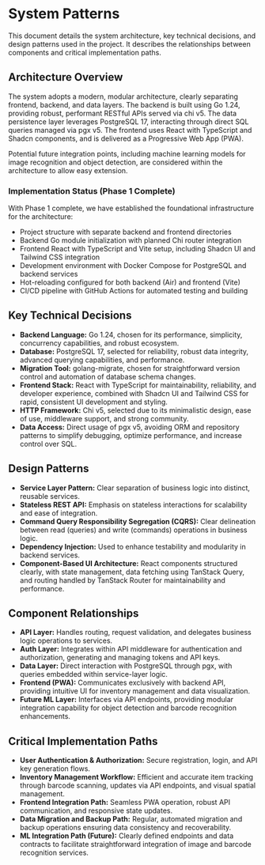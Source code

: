 # System Patterns

This document details the system architecture, key technical decisions, and design patterns used in the project. It describes the relationships between components and critical implementation paths.

## Architecture Overview

The system adopts a modern, modular architecture, clearly separating frontend, backend, and data layers. The backend is built using Go 1.24, providing robust, performant RESTful APIs served via chi v5. The data persistence layer leverages PostgreSQL 17, interacting through direct SQL queries managed via pgx v5. The frontend uses React with TypeScript and Shadcn components, and is delivered as a Progressive Web App (PWA).

Potential future integration points, including machine learning models for image recognition and object detection, are considered within the architecture to allow easy extension.

### Implementation Status (Phase 1 Complete)

With Phase 1 complete, we have established the foundational infrastructure for the architecture:

- Project structure with separate backend and frontend directories
- Backend Go module initialization with planned Chi router integration
- Frontend React with TypeScript and Vite setup, including Shadcn UI and Tailwind CSS integration
- Development environment with Docker Compose for PostgreSQL and backend services
- Hot-reloading configured for both backend (Air) and frontend (Vite)
- CI/CD pipeline with GitHub Actions for automated testing and building

## Key Technical Decisions

- **Backend Language:** Go 1.24, chosen for its performance, simplicity, concurrency capabilities, and robust ecosystem.
- **Database:** PostgreSQL 17, selected for reliability, robust data integrity, advanced querying capabilities, and performance.
- **Migration Tool:** golang-migrate, chosen for straightforward version control and automation of database schema changes.
- **Frontend Stack:** React with TypeScript for maintainability, reliability, and developer experience, combined with Shadcn UI and Tailwind CSS for rapid, consistent UI development and styling.
- **HTTP Framework:** Chi v5, selected due to its minimalistic design, ease of use, middleware support, and strong community.
- **Data Access:** Direct usage of pgx v5, avoiding ORM and repository patterns to simplify debugging, optimize performance, and increase control over SQL.

## Design Patterns

- **Service Layer Pattern:** Clear separation of business logic into distinct, reusable services.
- **Stateless REST API:** Emphasis on stateless interactions for scalability and ease of integration.
- **Command Query Responsibility Segregation (CQRS):** Clear delineation between read (queries) and write (commands) operations in business logic.
- **Dependency Injection:** Used to enhance testability and modularity in backend services.
- **Component-Based UI Architecture:** React components structured clearly, with state management, data fetching using TanStack Query, and routing handled by TanStack Router for maintainability and performance.

## Component Relationships

- **API Layer:** Handles routing, request validation, and delegates business logic operations to services.
- **Auth Layer:** Integrates within API middleware for authentication and authorization, generating and managing tokens and API keys.
- **Data Layer:** Direct interaction with PostgreSQL through pgx, with queries embedded within service-layer logic.
- **Frontend (PWA):** Communicates exclusively with backend API, providing intuitive UI for inventory management and data visualization.
- **Future ML Layer:** Interfaces via API endpoints, providing modular integration capability for object detection and barcode recognition enhancements.

## Critical Implementation Paths

- **User Authentication & Authorization:** Secure registration, login, and API key generation flows.
- **Inventory Management Workflow:** Efficient and accurate item tracking through barcode scanning, updates via API endpoints, and visual spatial management.
- **Frontend Integration Path:** Seamless PWA operation, robust API communication, and responsive state updates.
- **Data Migration and Backup Path:** Regular, automated migration and backup operations ensuring data consistency and recoverability.
- **ML Integration Path (Future):** Clearly defined endpoints and data contracts to facilitate straightforward integration of image and barcode recognition services.
